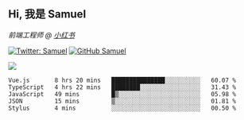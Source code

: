 <h2> Hi, 我是 Samuel </h2>
<p><em>前端工程师 @ <a href="https://job.xiaohongshu.com/">小红书</a></em></p>

[![Twitter: Samuel](https://img.shields.io/twitter/follow/1227_samuel?style=flat-square&logo=twitter)](https://twitter.com/1227_samuel)
[![GitHub Samuel](https://img.shields.io/github/followers/classicemi?label=follow&style=flat-square&logo=github)](https://github.com/classicemi)

<img src="https://github-readme-stats.vercel.app/api?username=classicemi&show_icons=true&theme=dark&hide_title=true" />

<!--START_SECTION:waka-->
```text
Vue.js       8 hrs 20 mins   ███████████████░░░░░░░░░░   60.07 % 
TypeScript   4 hrs 22 mins   ████████░░░░░░░░░░░░░░░░░   31.43 % 
JavaScript   49 mins         █▒░░░░░░░░░░░░░░░░░░░░░░░   05.98 % 
JSON         15 mins         ▒░░░░░░░░░░░░░░░░░░░░░░░░   01.81 % 
Stylus       4 mins          ░░░░░░░░░░░░░░░░░░░░░░░░░   00.50 % 
```
<!--END_SECTION:waka-->

<!--
**classicemi/classicemi** is a ✨ _special_ ✨ repository because its `README.md` (this file) appears on your GitHub profile.

Here are some ideas to get you started:

- 🔭 I’m currently working on ...
- 🌱 I’m currently learning ...
- 👯 I’m looking to collaborate on ...
- 🤔 I’m looking for help with ...
- 💬 Ask me about ...
- 📫 How to reach me: ...
- 😄 Pronouns: ...
- ⚡ Fun fact: ...
-->
